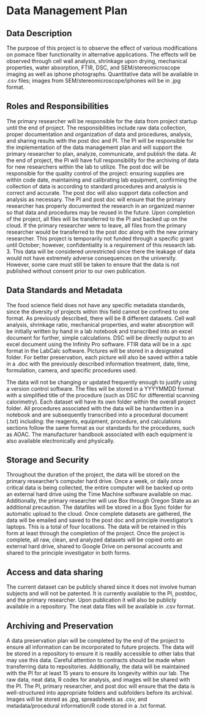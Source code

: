 # Data Management Plan

## Data Description

The purpose of this project is to observe the effect of various modifications on pomace fiber functionality in alternative applications. The effects will be observed through cell wall analysis, shrinkage upon drying, mechanical properties, water absorption, FTIR, DSC, and SEM/stereomicroscope imaging as well as iphone photographs. Quantitative data will be available in .csv files; images from SEM/stereomicroscope/iphones will be in .jpg format.

## Roles and Responsibilities

The primary researcher will be responsible for the data from project startup until the end of project. The responsibilities include raw data collection, proper documentation and organization of data and procedures, analysis, and sharing results with the post doc and PI. The PI will be responsible for the implementation of the data management plan and will support the primary researcher to plan, analyze, communicate, and publish the data. At the end of project, the PI will have full responsibility for the archiving of data for new researchers within the lab to utilize. The post doc will be responsible for the quality control of the project: ensuring supplies are within code date, maintaining and calibrating lab equipment, confirming the collection of data is according to standard procedures and analysis is correct and accurate. The post doc will also support data collection and analysis as necessary. The PI and post doc will ensure that the primary researcher has properly documented the research in an organized manner so that data and procedures may be reused in the future. Upon completion of the project, all files will be transferred to the PI and backed up on the cloud. If the primary researcher were to leave, all files from the primary researcher would be transferred to the post doc along with the new primary researcher. This project is temporarily not funded through a specific grant until October; however, confidentiality is a requirement of this research lab. 3.	This data will be considered unrestricted since there the leakage of data would not have extremely adverse consequences on the university. However, some care must still be taken to ensure that the data is not published without consent prior to our own publication.

## Data Standards and Metadata
The food science field does not have any specific metadata standards, since the diversity of projects within this field cannot be confined to one format. As previously described, there will be 8 different datasets. Cell wall analysis, shrinkage ratio, mechanical properties, and water absorption will be initially written by hand in a lab notebook and transcribed into an excel document for further, simple calculations. DSC will be directly output to an excel document using the Infinity Pro software. FTIR data will be in a .spc format in the LabCalc software. Pictures will be stored in a designated folder. For better preservation, each picture will also be saved within a table in a .doc with the previously described information treatment, date, time, formulation, camera, and specific procedures used. 

The data will not be changing or updated frequently enough to justify using a version control software. The files will be stored in a YYYYMMDD format with a simplified title of the procedure (such as DSC for differential scanning calorimetry). Each dataset will have its own folder within the overall project folder. All procedures associated with the data will be handwritten in a notebook and are subsequently transcribed into a procedural document (.txt) including: the reagents, equipment, procedure, and calculations sections follow the same format as our standards for the procedures, such as AOAC. The manufacturer handbook associated with each equipment is also available electronically and physically. 

## Storage and Security
Throughout the duration of the project, the data will be stored on the primary researcher’s computer hard drive. Once a week, or daily once critical data is being collected, the entire computer will be backed up onto an external hard drive using the Time Machine software available on mac. Additionally, the primary researcher will use Box through Oregon State as an additional precaution. The datafiles will be stored in a Box Sync folder for automatic upload to the cloud. Once complete datasets are gathered, the data will be emailed and saved to the post doc and principle investigator’s laptops. This is a total of four locations. The data will be retained in this form at least through the completion of the project. Once the project is complete, all raw, clean, and analyzed datasets will be copied onto an external hard drive, shared to Google Drive on personal accounts and shared to the principle investigator in both forms. 

## Access and data sharing
The current dataset can be publicly shared since it does not involve human subjects and will not be patented. It is currently available to the PI, postdoc, and the primary researcher. Upon publication it will also be publicly available in a repository. The neat data files will be available in .csv format. 

## Archiving and Preservation
A data preservation plan will be completed by the end of the project to ensure all information can be incorporated to future projects. The data will be stored in a repository to ensure it is readily accessible to other labs that may use this data. Careful attention to contracts should be made when transferring data to repositories. Additionally, the data will be maintained with the PI for at least 15 years to ensure its longevity within our lab. The raw data, neat data, R codes for analysis, and images will be shared with the PI. The PI, primary researcher, and post doc will ensure that the data is well-structured into appropriate folders and subfolders before its archival. Images will be stored as .jpg, spreadsheets as .csv, and metadata/procedural information/R code stored in a .txt format. 
